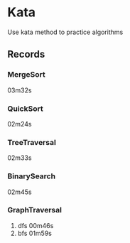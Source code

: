 # Kata
Use kata method to practice algorithms

## Records
### MergeSort
03m32s
### QuickSort
02m24s
### TreeTraversal
02m33s
### BinarySearch
02m45s
### GraphTraversal
1. dfs 00m46s
1. bfs 01m59s
